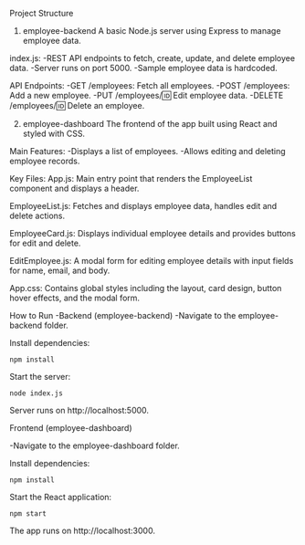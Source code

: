 Project Structure
1. employee-backend
A basic Node.js server using Express to manage employee data.

index.js:
-REST API endpoints to fetch, create, update, and delete employee data.
-Server runs on port 5000.
-Sample employee data is hardcoded.

API Endpoints:
-GET /employees: Fetch all employees.
-POST /employees: Add a new employee.
-PUT /employees/:id: Edit employee data.
-DELETE /employees/:id: Delete an employee.

2. employee-dashboard
The frontend of the app built using React and styled with CSS.

Main Features:
-Displays a list of employees.
-Allows editing and deleting employee records.

Key Files:
App.js:
Main entry point that renders the EmployeeList component and displays a header.

EmployeeList.js:
Fetches and displays employee data, handles edit and delete actions.

EmployeeCard.js:
Displays individual employee details and provides buttons for edit and delete.

EditEmployee.js:
A modal form for editing employee details with input fields for name, email, and body.

App.css:
Contains global styles including the layout, card design, button hover effects, and the modal form.


How to Run
-Backend (employee-backend)
-Navigate to the employee-backend folder.

Install dependencies:

    npm install

Start the server:

    node index.js

Server runs on http://localhost:5000.


Frontend (employee-dashboard)

-Navigate to the employee-dashboard folder.

Install dependencies:

    npm install

Start the React application:

    npm start

The app runs on http://localhost:3000.
